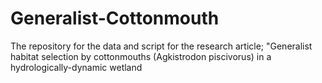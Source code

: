 # Generalist-Cottonmouth
The repository for the data and script for the research article; "Generalist habitat selection by cottonmouths (Agkistrodon piscivorus) in a hydrologically-dynamic wetland
